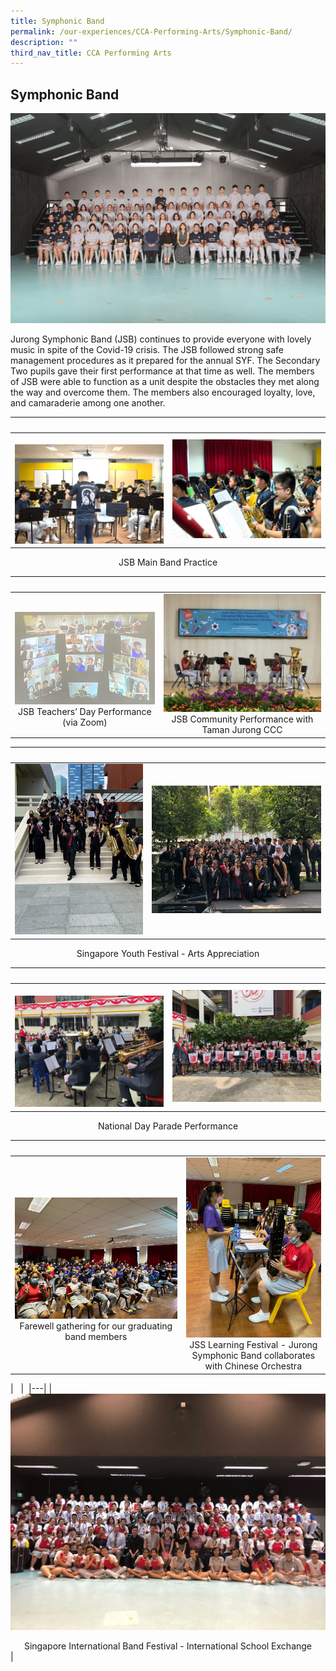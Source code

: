```yaml
---
title: Symphonic Band
permalink: /our-experiences/CCA-Performing-Arts/Symphonic-Band/
description: ""
third_nav_title: CCA Performing Arts
---
```

## Symphonic Band

![](/images/JS1_Jurong%20Symphonic%20Band.jpg)

Jurong Symphonic Band (JSB) continues to provide everyone with lovely music in spite of the Covid-19 crisis. The JSB followed strong safe management procedures as it prepared for the annual SYF. The Secondary Two pupils gave their first performance at that time as well. The members of JSB were able to function as a unit despite the obstacles they met along the way and overcome them. The members also encouraged loyalty, love, and camaraderie among one another.



|   |   |  
|---|---|  
| ![](/images/JSJ1_Symphonic%20Band_1.jpg) | ![](/images/JSJ2_Symphonic%20Band_2.jpg) |

<center>JSB Main Band Practice</center> 

|   |   |  
|---|---|  
| ![](/images/JSJ3.png)<center>JSB Teachers’ Day Performance (via Zoom)</center>| ![](/images/JSJ4.jpg)<center>JSB Community Performance with Taman Jurong CCC</center> |

|   |   |  
|---|---|  
|![](/images/JSJ5.png) |![](/images/JSJ6.jpg) | 

<center>Singapore Youth Festival - Arts Appreciation</center> 

|   |   |  
|---|---|  
| ![](/images/JSJ7.jpg) | ![](/images/JSJ8.jpg) | 

<center>National Day Parade Performance</center>

|   |   |  
|---|---|  
| ![](/images/JSJ9.jpg)<center>Farewell gathering for our graduating band members</center> | ![](/images/JSJ10.jpg)<center>JSS Learning Festival - Jurong Symphonic Band collaborates with Chinese Orchestra</center> |

|   |  
|---|
| ![](/images/JSJ11.jpg)<center>Singapore International Band Festival \- International School Exchange</center> |